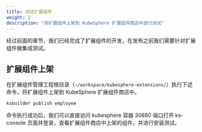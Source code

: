 ```yaml
---
title: 测试扩展组件
weight: 2
description: "将扩展组件上架到 KubeSphere 扩展组件商店中进行测试"
---
```


经过前面的章节，我们已经完成了扩展组件的开发，在发布之前我们需要针对扩展组件做集成测试。

## 扩展组件上架

在扩展组件管理工程根目录（`~/workspace/kubesphere-extensions/`）执行下述命令，将扩展组件上架到 KubeSphere 扩展组件商店中。

```shell
ksbuilder publish employee
```

命令执行成功后，我们可以直接访问 kubesphere 容器 30880 端口打开 ks-console 页面并登录，查看扩展组件商店中上架的组件，并进行安装测试。
